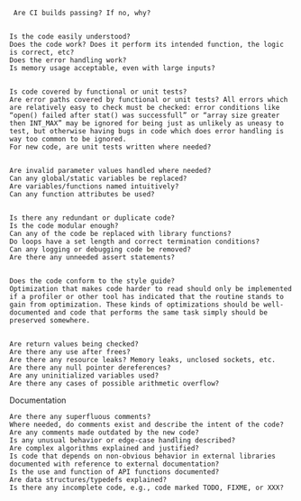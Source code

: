      Are CI builds passing? If no, why?


    Is the code easily understood?
    Does the code work? Does it perform its intended function, the logic is correct, etc?
    Does the error handling work?
    Is memory usage acceptable, even with large inputs?


    Is code covered by functional or unit tests?
    Are error paths covered by functional or unit tests? All errors which are relatively easy to check must be checked: error conditions like “open() failed after stat() was successfull” or “array size greater then INT_MAX” may be ignored for being just as unlikely as uneasy to test, but otherwise having bugs in code which does error handling is way too common to be ignored.
    For new code, are unit tests written where needed?


    Are invalid parameter values handled where needed?
    Can any global/static variables be replaced?
    Are variables/functions named intuitively?
    Can any function attributes be used?


    Is there any redundant or duplicate code?
    Is the code modular enough?
    Can any of the code be replaced with library functions?
    Do loops have a set length and correct termination conditions?
    Can any logging or debugging code be removed?
    Are there any unneeded assert statements?


    Does the code conform to the style guide?
    Optimization that makes code harder to read should only be implemented if a profiler or other tool has indicated that the routine stands to gain from optimization. These kinds of optimizations should be well-documented and code that performs the same task simply should be preserved somewhere.


    Are return values being checked?
    Are there any use after frees?
    Are there any resource leaks? Memory leaks, unclosed sockets, etc.
    Are there any null pointer dereferences?
    Are any uninitialized variables used?
    Are there any cases of possible arithmetic overflow?

Documentation

    Are there any superfluous comments?
    Where needed, do comments exist and describe the intent of the code?
    Are any comments made outdated by the new code?
    Is any unusual behavior or edge-case handling described?
    Are complex algorithms explained and justified?
    Is code that depends on non-obvious behavior in external libraries documented with reference to external documentation?
    Is the use and function of API functions documented?
    Are data structures/typedefs explained?
    Is there any incomplete code, e.g., code marked TODO, FIXME, or XXX?
